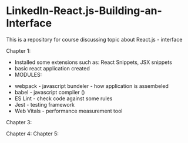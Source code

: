 # LinkedIn-React.js-Building-an-Interface
This is a repository for course discussing topic about React.js - interface

Chapter 1:
- Installed some extensions such as: React Snippets, JSX snippets
- basic react application created
- MODULES:
* webpack - javascript bundeler - how application is assembeled 
* babel -  javascript compiler ()
* ES Lint - check code against some rules
* Jest - testing framework
* Web Vitals - performance measurement tool

Chapter 3:

Chapter 4:
Chapter 5: